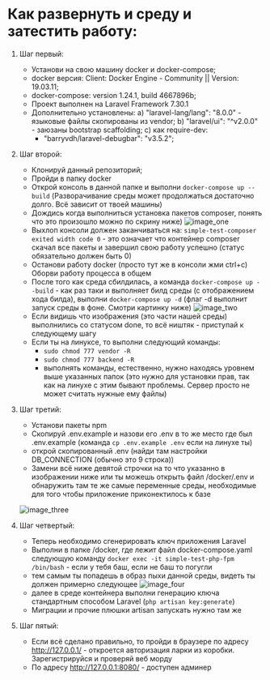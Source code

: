 <h1>Как развернуть и среду и затестить работу:</h1>

1) Шаг первый:
    - Установи на свою машину docker и docker-compose;
    - docker версия: Client: Docker Engine - Community || Version: 19.03.11;
    - docker-compose: version 1.24.1, build 4667896b;
    - Проект выполнен на Laravel Framework 7.30.1
    - Дополнительно установлены:
      a) "laravel-lang/lang": "8.0.0" - языковые файлы скопированы из vendor;
      b) "laravel/ui": "^v2.0.0" - заюзаны bootstrap scaffolding;
      с) как require-dev:
         - "barryvdh/laravel-debugbar": "v3.5.2";
    
2) Шаг второй:
    - Клонируй данный репозиторий;
    - Пройди в папку docker
    - Открой консоль в данной папке и выполни ``docker-compose up --build`` (Разворачивание среды может продолжаться достаточно долго. Всё зависит от твоей машины)
    - Дождись когда выполниться установка пакетов composer, понять что это произошло можно по скрину ниже)
    ![image_one](https://github.com/Niki1992007/simple-test/blob/master/readme-images/image1.png)
    - Выхлоп консоли должен заканчиваться на: ``simple-test-composer exited width code 0`` - это означает что контейнер composer скачал все пакеты и завершил свою работу успешно (статус обязательно должен быть 0)
    - Останови работу docker (просто тут же в консоли жми ctrl+c) Оборви работу процесса в общем
    - После того как среда сбилдилась, а команда ``docker-compose up --build`` - как раз таки и выполняет билд среды (с отображением хода билда), выполни ``docker-compose up -d`` (флаг -d выполнит запуск среды в фоне. Смотри картинку ниже)
     ![image_two](https://github.com/Niki1992007/simple-test/blob/master/readme-images/image2.png)
    - Если видишь что изображения (это части нашей среды) выполнились со статусом done, то всё ништяк - приступай к следующему шагу
    - Если ты на линуксе, то выполни следующий команды:
        - ``sudo chmod 777 vendor -R``
        - ``sudo chmod 777 backend -R``
        - выполнять команды, естественно, нужно находясь уровнем выше указанных папок (это нужно для установки прав, так как на линухе с этим бывают проблемы. Сервер просто не может считать нужные ему файлы)
        
3) Шаг третий:
    - Установи пакеты npm
    - Скопируй .env.example и назови его .env в то же место где был .env.example (команда ``cp .env.example .env`` если на линухе ты)
    - открой скопированный .env (найди там настройки DB_CONNECTION (обычно это 9 строка))
    - Замени всё ниже девятой строчки на то что указанно в изображении ниже или ты можешь открыть файл /docker/.env и обнаружить там те же самые переменные среды, необходимые для того чтобы приложение приконектилось к базе
    
    ![image_three](https://github.com/Niki1992007/simple-test/blob/master/readme-images/image3.png)

4) Шаг четвертый:
    - Теперь необходимо сгенерировать ключ приложения Laravel
    - Выполни в папке /docker, где лежит файл docker-compose.yaml следующую команду ``docker exec -it simple-test-php-fpm /bin/bash`` - если у тебя баш, если не баш то погугли
    - тем самым ты попадешь в образ пыхи данной среды, видеть ты должен примерно следующее
     ![image_four](https://github.com/Niki1992007/simple-test/blob/master/readme-images/image4.png)
    - далее в среде контейнера выполни генерацию ключа стандартным способом Laravel (``php artisan key:generate``)
    - Миграции и прочие плюшки artisan запускать нужно там же
    
5) Шаг пятый:
    - Если всё сделано правильно, то пройди в браузере по адресу http://127.0.0.1/ - откроется авторизация ларки из коробки. Зарегистрируйся и проверяй веб морду
    - По адресу http://127.0.0.1:8080/ - доступен админер
